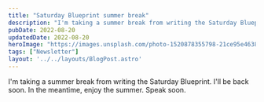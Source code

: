 ```yaml
---
title: "Saturday Blueprint summer break"
description: "I'm taking a summer break from writing the Saturday Blueprint. I'll be back soon. In the meantime, enjoy the summer. Speak soon...."
pubDate: 2022-08-20
updatedDate: 2022-08-20
heroImage: "https://images.unsplash.com/photo-1520878355798-21ce95e46389?crop=entropy&cs=tinysrgb&fit=max&fm=jpg&ixid=MnwxMTc3M3wwfDF8c2VhcmNofDMxfHxCcmVha3xlbnwwfHx8fDE2NjA5NDMzODU&ixlib=rb-1.2.1&q=80&w=2000"
tags: ["Newsletter"]
layout: '../../layouts/BlogPost.astro'
---
```


<p>I'm taking a summer break from writing the Saturday Blueprint. I'll be back soon. In the meantime, enjoy the summer. Speak soon. </p>